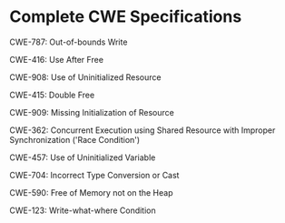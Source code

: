 

# Complete CWE Specifications

CWE-787: Out-of-bounds Write

CWE-416: Use After Free

CWE-908: Use of Uninitialized Resource

CWE-415: Double Free

CWE-909: Missing Initialization of Resource

CWE-362: Concurrent Execution using Shared Resource with Improper Synchronization ('Race Condition')

CWE-457: Use of Uninitialized Variable

CWE-704: Incorrect Type Conversion or Cast

CWE-590: Free of Memory not on the Heap

CWE-123: Write-what-where Condition